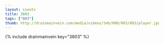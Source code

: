 ```yaml
--- 
layout: sieutv
title: 3803
tags: ["003"]
thumb: http://drainmainvein.com/media/videos/tmb/000/003/803/player.jpg
---
```

{% include drainmainvein key="3803" %} 
